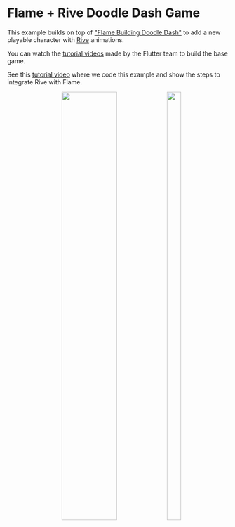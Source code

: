 # Flame + Rive Doodle Dash Game

This example builds on top of ["Flame Building Doodle Dash"](https://github.com/flutter/codelabs/tree/main/flame-building-doodle-dash) to add a new playable character with [Rive](http://rive.app) animations.

You can watch the [tutorial videos](https://www.youtube.com/watch?v=ILTx1Wa33Z0) made by the Flutter team to build the base game.

See this [tutorial video](https://www.youtube.com/watch?v=0FDHpOpfX_U) where we code this example and show the steps to integrate Rive with Flame.

<p align="center">
<img src="https://user-images.githubusercontent.com/13705472/215109558-88c6b203-cd94-45b1-8946-e49f24ce1dfc.gif" width="50%" height="50%"/>
<img src="https://user-images.githubusercontent.com/13705472/215108484-7c966c14-24fe-4dae-858a-6c08aed31209.jpg" width="25%" height="50%"/>
</p>
